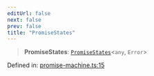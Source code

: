 ```yaml
---
editUrl: false
next: false
prev: false
title: "PromiseStates"
---
```


> **PromiseStates**: [`PromiseStates`](/docs/src/content/docs/reference/type-aliases/promisestates/)\<`any`, `Error`\>

Defined in: [promise-machine.ts:15](https://github.com/WinstonFassett/matchina/blob/2d22b2187dda803854f54b63fe09d04bd833387d/src/promise-machine.ts#L15)
